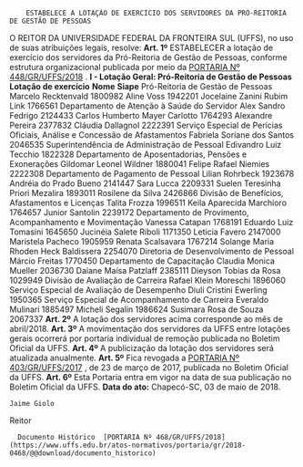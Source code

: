         ESTABELECE A LOTAÇÃO DE EXERCÍCIO DOS SERVIDORES DA PRÓ-REITORIA DE GESTÃO DE PESSOAS  

 O REITOR DA UNIVERSIDADE FEDERAL DA FRONTEIRA SUL (UFFS), no uso de suas atribuições legais, resolve:   **Art. 1º** ESTABELECER a lotação de exercício dos servidores da Pró-Reitoria de Gestão de Pessoas, conforme estrutura organizacional publicada por meio da [PORTARIA Nº 448/GR/UFFS/2018](https://www.uffs.edu.br/atos-normativos/portaria/gr/2018-0448)  . **I - Lotação Geral: Pró-Reitoria de Gestão de Pessoas**      **Lotação de exercício**    **Nome**    **Siape**      Pró-Reitoria de Gestão de Pessoas   Marcelo Recktenvald   1800982     Aline Voss   1942201     Jocelaine Zanini Rubim Link   1766561     Departamento de Atenção à Saúde do Servidor   Alex Sandro Fedrigo   2124433     Carlos Humberto Mayer Carlotto   1764293     Alexandre Pereira   2377832     Cláudia Dallagnol   2222391     Serviço Especial de Perícias Oficiais, Análise e Concessão de Afastamentos   Fabriela Soriane dos Santos   2046535     Superintendência de Administração de Pessoal   Edivandro Luiz Tecchio   1822328     Departamento de Aposentadorias, Pensões e Exonerações   Gildomar Leonel Wildner   1880041     Felipe Rafael Niemies   2222308     Departamento de Pagamento de Pessoal   Lilian Rohrbeck   1923678     Andréia do Prado Bueno   2141447     Sara Lucca   2209331     Suelen Teresinha Priori Mezalira   1893011     Rosilene da Silva   2426866     Divisão de Benefícios, Afastamentos e Licenças   Talita Frozza   1996511     Keila Aparecida Marchioro   1764657     Junior Santolin   2239172     Departamento de Provimento, Acompanhamento e Movimentação   Vanessa Catapan   1768191     Eduardo Luiz Tomasini   1645650     Jucinéia Salete Riboli   1171350     Leticia Favero   2147000     Maristela Pacheco   1905959     Renata Scalsavara   1767214     Solange Maria Rhoden Heck Baldissera   2254070     Diretoria de Desenvolvimento de Pessoal   Márcio Freitas   1770450     Departamento de Capacitação   Claudia Monica Mueller   2036730     Daiane Maísa Patzlaff   2385111     Dieyson Tobias da Rosa   1029949     Divisão de Avaliação de Carreira   Rafael Klein Moreschi   1896060     Serviço Especial de Avaliação de Desempenho   Diuli Cristini Ewerling   1950365     Serviço Especial de Acompanhamento de Carreira   Everaldo Mulinari   1885497     Micheli Segalin   1986624     Susimara Rosa de Souza   2067337         **Art. 2º** A lotação dos servidores acima corresponde ao mês de abril/2018.   **Art. 3º** A movimentação dos servidores da UFFS entre lotações gerais ocorrerá por portaria individual de remoção publicada no Boletim Oficial da UFFS.   **Art. 4º** A publicização da lotação dos servidores será atualizada anualmente.   **Art. 5º** Fica revogada a [PORTARIA Nº 403/GR/UFFS/2017](https://www.uffs.edu.br/atos-normativos/portaria/gr/2017-0403)  , de 23 de março de 2017, publicada no Boletim Oficial da UFFS.   **Art. 6º** Esta Portaria entra em vigor na data de sua publicação no Boletim Oficial da UFFS.      **Data do ato:** Chapecó-SC, 03 de maio de 2018.   
 

    Jaime Giolo   
 Reitor 

      Documento Histórico  [PORTARIA Nº 468/GR/UFFS/2018](https://www.uffs.edu.br/atos-normativos/portaria/gr/2018-0468/@@download/documento_historico)     
      